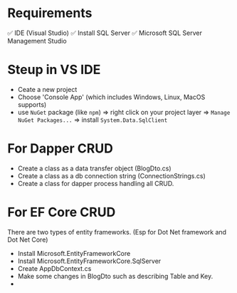 # Requirements
:white_check_mark: IDE (Visual Studio)
:white_check_mark: Install SQL Server
:white_check_mark: Microsoft SQL Server Management Studio

# Steup in VS IDE 
- Ceate a new project
- Choose 'Console App' (which includes Windows, Linux, MacOS supports)
- use `NuGet` package (like `npm`) => right click on your project layer => `Manage NuGet Packages...` => install `System.Data.SqlClient`

# For Dapper CRUD
- Create a class as a data transfer object (BlogDto.cs)
- Create a class as a db connection string (ConnectionStrings.cs)
- Create a class for dapper process handling all CRUD.

# For EF Core CRUD
There are two types of entity frameworks. (Esp for Dot Net framework and Dot Net Core)
- Install Microsoft.EntityFrameworkCore
- Install Microsoft.EntityFrameworkCore.SqlServer
- Create AppDbContext.cs
- Make some changes in BlogDto such as describing Table and Key.
- 

